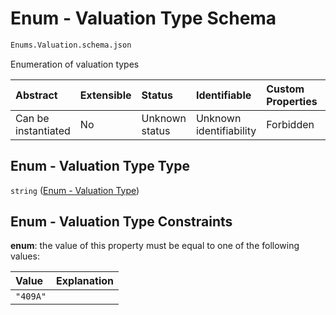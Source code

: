 # Enum - Valuation Type Schema

```txt
Enums.Valuation.schema.json
```

Enumeration of valuation types

| Abstract            | Extensible | Status         | Identifiable            | Custom Properties | Additional Properties | Access Restrictions | Defined In                                                                     |
| :------------------ | :--------- | :------------- | :---------------------- | :---------------- | :-------------------- | :------------------ | :----------------------------------------------------------------------------- |
| Can be instantiated | No         | Unknown status | Unknown identifiability | Forbidden         | Allowed               | none                | [Valuation.schema.json](../enums/Valuation.schema.json "open original schema") |

## Enum - Valuation Type Type

`string` ([Enum - Valuation Type](valuation.md))

## Enum - Valuation Type Constraints

**enum**: the value of this property must be equal to one of the following values:

| Value    | Explanation |
| :------- | :---------- |
| `"409A"` |             |
